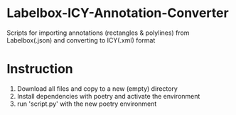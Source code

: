 # Labelbox-ICY-Annotation-Converter
Scripts for importing annotations (rectangles &amp; polylines) from Labelbox(.json) and converting to ICY(.xml) format

# Instruction
1.  Download all files and copy to a new (empty) directory
2.  Install dependencies with poetry and activate the environment
3.  run 'script.py' with the new poetry environment
